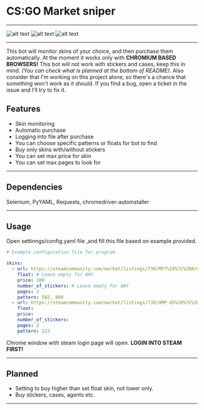# CS:GO Market sniper
***
![alt text](https://img.shields.io/github/last-commit/ruthucvmx/csgo-market-sniper?style=for-the-badge) ![alt text](https://img.shields.io/github/commit-activity/m/ruthucvmx/csgo-market-sniper?style=for-the-badge) ![alt text](https://img.shields.io/github/languages/top/ruthucvmx/csgo-market-sniper?style=for-the-badge)
***
This bot will monitor skins of your choice, and then purchase them automatically.
At the moment it works only with **CHROMIUM BASED BROWSERS!**
This bot will not work with stickers and cases, keep this in mind. *(You can check what is planned at the bottom of README)*. Also consider that I'm working on this project alone, so there's a chance that something won't work as it should. If you find a bug, open a ticket in the issue and I'll try to fix it.

## Features

- Skin monitoring
- Automatic purchase
- Logging into file after purchase
- You can choose specific patterns or floats for bot to find
- Buy only skins with/without stickers
- You can set max price for skin
- You can set max pages to look for
***
## Dependencies

Selenium, PyYAML, Requests, chromedriver-autoinstaller

***
## Usage
Open settinngs/config.yaml file ,and fill this file based on example provided.

```yaml
# Example configuration file for program

skins:
  - url: https://steamcommunity.com/market/listings/730/MP7%20%7C%20Army%20Recon%20%28Field-Tested%29
    float: # Leave empty for ANY
    price: 100 
    number_of_stickers: # Leave empty for ANY
    pages: 2
    pattern: 502, 800
  - url: https://steamcommunity.com/market/listings/730/UMP-45%20%7C%20Urban%20DDPAT%20%28Factory%20New%29
    float: 
    price: 
    number_of_stickers:
    pages: 2
    pattern: 123
```

Chrome window with steam login page will open. **LOGIN INTO STEAM FIRST!**
***
## Planned

- Setting to buy higher than set float skin, not lower only.
- Buy stickers, cases, agents etc.
***

